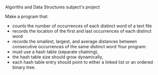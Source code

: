 Algoriths and Data Structures subject's project

Make a program that:
- counts the number of occurrences of each distinct word of a text file
- records the location of the first and last occurrences of each distinct word
- records the smallest, largest, and average distances between consecutive occurrences of the same distinct word
Your program:
- must use a hash table (separate chaining),
- the hash table size should grow dynamically,
- each hash table entry should point to either a linked list or an ordered binary tree.
